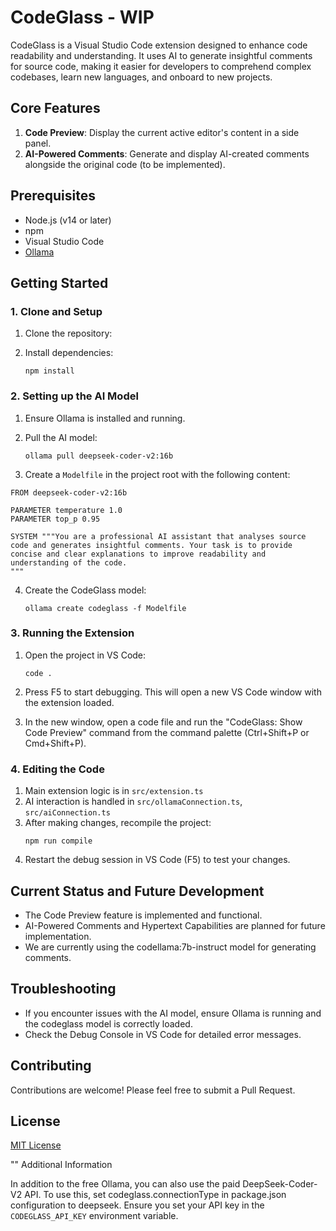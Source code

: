 # CodeGlass - WIP

CodeGlass is a Visual Studio Code extension designed to enhance code readability and understanding. It uses AI to generate insightful comments for source code, making it easier for developers to comprehend complex codebases, learn new languages, and onboard to new projects.

## Core Features

1. **Code Preview**: Display the current active editor's content in a side panel.
2. **AI-Powered Comments**: Generate and display AI-created comments alongside the original code (to be implemented).

## Prerequisites

- Node.js (v14 or later)
- npm
- Visual Studio Code
- [Ollama](https://ollama.ai/)

## Getting Started

### 1. Clone and Setup

1. Clone the repository:

2. Install dependencies:
   ```
   npm install
   ```

### 2. Setting up the AI Model

1. Ensure Ollama is installed and running.

2. Pull the AI model:

   ```
   ollama pull deepseek-coder-v2:16b
   ```

3. Create a `Modelfile` in the project root with the following content:

```
FROM deepseek-coder-v2:16b

PARAMETER temperature 1.0
PARAMETER top_p 0.95

SYSTEM """You are a professional AI assistant that analyses source code and generates insightful comments. Your task is to provide concise and clear explanations to improve readability and understanding of the code. 
"""
```

4. Create the CodeGlass model:
   ```
   ollama create codeglass -f Modelfile
   ```

### 3. Running the Extension

1. Open the project in VS Code:
   ```
   code .
   ```

2. Press F5 to start debugging. This will open a new VS Code window with the extension loaded.

3. In the new window, open a code file and run the "CodeGlass: Show Code Preview" command from the command palette (Ctrl+Shift+P or Cmd+Shift+P).

### 4. Editing the Code

1. Main extension logic is in `src/extension.ts`
2. AI interaction is handled in `src/ollamaConnection.ts`, `src/aiConnection.ts`
3. After making changes, recompile the project:
   ```
   npm run compile
   ```
4. Restart the debug session in VS Code (F5) to test your changes.

## Current Status and Future Development

- The Code Preview feature is implemented and functional.
- AI-Powered Comments and Hypertext Capabilities are planned for future implementation.
- We are currently using the codellama:7b-instruct model for generating comments.

## Troubleshooting

- If you encounter issues with the AI model, ensure Ollama is running and the codeglass model is correctly loaded.
- Check the Debug Console in VS Code for detailed error messages.

## Contributing

Contributions are welcome! Please feel free to submit a Pull Request.

## License

[MIT License](LICENSE)

"" Additional Information

In addition to the free Ollama, you can also use the paid DeepSeek-Coder-V2 API. To use this, set codeglass.connectionType in package.json configuration to deepseek. Ensure you set your API key in the `CODEGLASS_API_KEY` environment variable.
